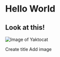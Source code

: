 # Hello World 
## Look at this!
 ![Image of Yaktocat](https://octodex.github.com/images/yaktocat.png)




















Create title 
Add image
